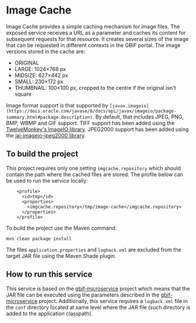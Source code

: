 # Image Cache

Image Cache provides a simple caching mechanism for image files.  The exposed service receives a URL as a parameter and
caches its content for subsequent requests for that resource.  It creates several sizes of the image that 
can be requested in different contexts in the GBIF portal.  The image versions stored in the cache are:
  * ORIGINAL
  * LARGE: 1024×768 px
  * MIDSIZE: 627×442 px
  * SMALL: 230×172 px
  * THUMBNAIL: 100×100 px, cropped to the centre if the original isn't square

Image format support is that supported by `[javax.imageio](https://docs.oracle.com/javase/8/docs/api/javax/imageio/package-summary.html#package.description)`.
By default, that includes JPEG, PNG, BMP, WBMP and GIF support.  TIFF support has been added using the [TwelveMonkey's ImageIO library](http://haraldk.github.io/TwelveMonkeys/).
JPEG2000 support has been added using the [jai-imageio-jpeg2000 library](https://github.com/jai-imageio/jai-imageio-jpeg2000).

## To build the project

This project requires only one setting `imgcache.repository` which should contain the path where the cached files 
are stored. The profile below can be used to run the service locally:
```
    <profile>
      <id>tmp</id>
      <properties>
        <imgcache.repository>/tmp/image-cache</imgcache.repository>
      </properties>
    </profile>
```

To build the project use the Maven command:    
```
mvn clean package install
```

The files `application.properties` and `logback.xml` are excluded from the target JAR file using the Maven Shade plugin.

## How to run this service

This service is based on the [gbif-microservice](https://github.com/gbif/gbif-microservice) project which means that the
JAR file can be executed using the parameters described in the [gbif-microservice](https://github.com/gbif/gbif-microservice)
project.  Additionally, this service requires a `logback.xml` file in the `conf` directory located at same level where the
JAR file (such directory is added to the application classpath).
